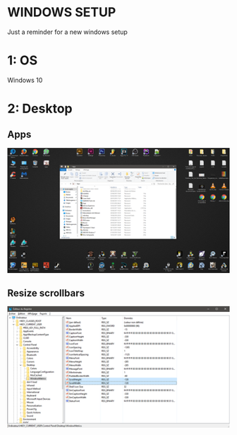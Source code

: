 # WINDOWS SETUP
Just a reminder for a new windows setup


# 1: OS
Windows 10
 
 
# 2: Desktop
## Apps
[![Aperçu](desktop.png)](https://raw.githubusercontent.com/John-Loup/setup-windows/master/screenshot.png)

## Resize scrollbars
[![Aperçu](scrollbars.png)](https://raw.githubusercontent.com/John-Loup/setup-windows/master/scrollbars.png)
 
